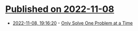 # [Published on 2022-11-08](index.md)

* [2022-11-08, 19:16:20](https://news.ycombinator.com/item?id=33523032) - [Only Solve One Problem at a Time](https://www.bennadel.com/blog/4352-only-solve-one-new-problem-at-a-time.htm)
